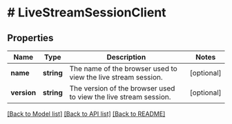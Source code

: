 # # LiveStreamSessionClient

## Properties

Name | Type | Description | Notes
------------ | ------------- | ------------- | -------------
**name** | **string** | The name of the browser used to view the live stream session. | [optional]
**version** | **string** | The version of the browser used to view the live stream session. | [optional]

[[Back to Model list]](../../README.md#models) [[Back to API list]](../../README.md#endpoints) [[Back to README]](../../README.md)
